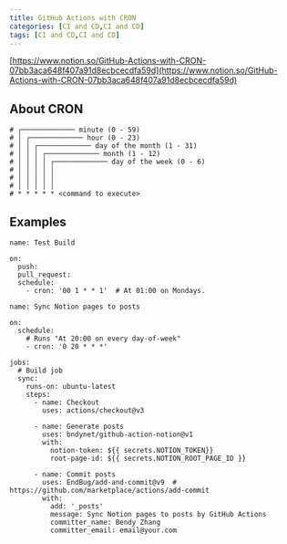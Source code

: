 ```yaml
---
title: GitHub Actions with CRON
categories: [CI and CD,CI and CD]
tags: [CI and CD,CI and CD]
---
```


[https://www.notion.so/GitHub-Actions-with-CRON-07bb3aca648f407a91d8ecbcecdfa59d](https://www.notion.so/GitHub-Actions-with-CRON-07bb3aca648f407a91d8ecbcecdfa59d)


## About CRON


```shell
# ┌───────────── minute (0 - 59)
# │ ┌───────────── hour (0 - 23)
# │ │ ┌───────────── day of the month (1 - 31)
# │ │ │ ┌───────────── month (1 - 12)
# │ │ │ │ ┌───────────── day of the week (0 - 6)
# │ │ │ │ │                       
# │ │ │ │ │
# │ │ │ │ │
# * * * * * <command to execute>
```


## Examples


```shell
name: Test Build

on:  
  push:
  pull_request:
  schedule:
    - cron: '00 1 * * 1'  # At 01:00 on Mondays.
```


```shell
name: Sync Notion pages to posts

on:
  schedule:
    # Runs "At 20:00 on every day-of-week"
    - cron: '0 20 * * *'
    
jobs:
  # Build job
  sync:
    runs-on: ubuntu-latest
    steps:
      - name: Checkout
        uses: actions/checkout@v3

      - name: Generate posts
        uses: bndynet/github-action-notion@v1
        with:
          notion-token: ${{ secrets.NOTION_TOKEN}}
          root-page-id: ${{ secrets.NOTION_ROOT_PAGE_ID }}

      - name: Commit posts
        uses: EndBug/add-and-commit@v9  # https://github.com/marketplace/actions/add-commit
        with:
          add: '_posts'
          message: Sync Notion pages to posts by GitHub Actions
          committer_name: Bendy Zhang
          committer_email: email@your.com
```

